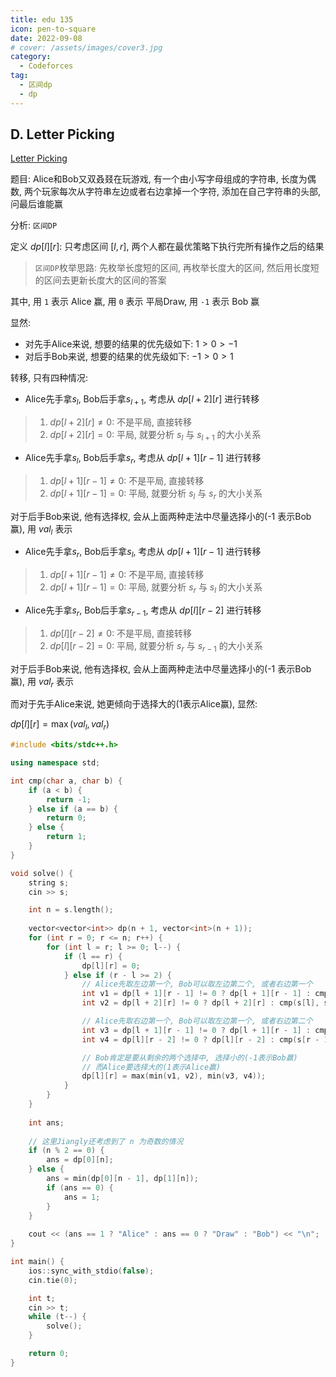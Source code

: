 ```yaml
---
title: edu 135
icon: pen-to-square
date: 2022-09-08
# cover: /assets/images/cover3.jpg
category:
  - Codeforces
tag:
  - 区间dp
  - dp
---
```


## D. Letter Picking

[Letter Picking](https://codeforces.com/contest/1728/problem/D)

题目: Alice和Bob又双叒叕在玩游戏, 有一个由小写字母组成的字符串, 长度为偶数, 两个玩家每次从字符串左边或者右边拿掉一个字符, 添加在自己字符串的头部, 问最后谁能赢

分析: `区间DP`

定义 $dp[l][r]$: 只考虑区间 $[l, r]$, 两个人都在最优策略下执行完所有操作之后的结果

> `区间DP`枚举思路: 先枚举长度短的区间, 再枚举长度大的区间, 然后用长度短的区间去更新长度大的区间的答案

其中, 用 `1` 表示 Alice 赢, 用 `0` 表示 平局Draw, 用 `-1` 表示 Bob 赢

显然:

- 对先手Alice来说, 想要的结果的优先级如下: $1 > 0 > -1$
- 对后手Bob来说, 想要的结果的优先级如下: $-1 > 0 > 1$

转移, 只有四种情况:

- Alice先手拿$s_l$, Bob后手拿$s_{l + 1}$, 考虑从 $dp[l + 2][r]$ 进行转移

> 1. $dp[l + 2][r] \not ={0}$: 不是平局, 直接转移
> 2. $dp[l + 2][r] = 0$: 平局, 就要分析 $s_l$ 与 $s_{l + 1}$ 的大小关系

- Alice先手拿$s_l$, Bob后手拿$s_r$, 考虑从 $dp[l + 1][r - 1]$ 进行转移

> 1. $dp[l + 1][r - 1] \not ={0}$: 不是平局, 直接转移
> 2. $dp[l + 1][r - 1] = 0$: 平局, 就要分析 $s_l$ 与 $s_r$ 的大小关系

对于后手Bob来说, 他有选择权, 会从上面两种走法中尽量选择小的(-1 表示Bob赢), 用 $val_l$ 表示

- Alice先手拿$s_r$, Bob后手拿$s_l$, 考虑从 $dp[l + 1][r - 1]$ 进行转移

> 1. $dp[l + 1][r - 1] \not ={0}$: 不是平局, 直接转移
> 2. $dp[l + 1][r - 1] = 0$: 平局, 就要分析 $s_r$ 与 $s_l$ 的大小关系

- Alice先手拿$s_r$, Bob后手拿$s_{r - 1}$, 考虑从 $dp[l][r - 2]$ 进行转移

> 1. $dp[l][r - 2] \not ={0}$: 不是平局, 直接转移
> 2. $dp[l][r - 2] = 0$: 平局, 就要分析 $s_r$ 与 $s_{r - 1}$ 的大小关系

对于后手Bob来说, 他有选择权, 会从上面两种走法中尽量选择小的(-1 表示Bob赢), 用 $val_r$ 表示

而对于先手Alice来说, 她更倾向于选择大的(1表示Alice赢), 显然:

$dp[l][r] = \max (val_l, val_r)$

```cpp
#include <bits/stdc++.h>

using namespace std;

int cmp(char a, char b) {
    if (a < b) {
        return -1;
    } else if (a == b) {
        return 0;
    } else {
        return 1;
    }
}

void solve() {
    string s;
    cin >> s;

    int n = s.length();
    
    vector<vector<int>> dp(n + 1, vector<int>(n + 1));
    for (int r = 0; r <= n; r++) {
        for (int l = r; l >= 0; l--) {
            if (l == r) {
                dp[l][r] = 0;
            } else if (r - l >= 2) {
                // Alice先取左边第一个, Bob可以取左边第二个, 或者右边第一个
                int v1 = dp[l + 1][r - 1] != 0 ? dp[l + 1][r - 1] : cmp(s[l], s[r - 1]);
                int v2 = dp[l + 2][r] != 0 ? dp[l + 2][r] : cmp(s[l], s[l + 1]);

                // Alice先取右边第一个, Bob可以取左边第一个, 或者右边第二个
                int v3 = dp[l + 1][r - 1] != 0 ? dp[l + 1][r - 1] : cmp(s[r - 1], s[l]);
                int v4 = dp[l][r - 2] != 0 ? dp[l][r - 2] : cmp(s[r - 1], s[r - 2]);

                // Bob肯定是要从剩余的两个选择中, 选择小的(-1表示Bob赢)
                // 而Alice要选择大的(1表示Alice赢)
                dp[l][r] = max(min(v1, v2), min(v3, v4));
            }
        }
    }
    
    int ans;
    
    // 这里Jiangly还考虑到了 n 为奇数的情况
    if (n % 2 == 0) {
        ans = dp[0][n];
    } else {
        ans = min(dp[0][n - 1], dp[1][n]);
        if (ans == 0) {
            ans = 1;
        }
    }
    
    cout << (ans == 1 ? "Alice" : ans == 0 ? "Draw" : "Bob") << "\n";
}

int main() {
    ios::sync_with_stdio(false);
    cin.tie(0);

    int t;
    cin >> t;
    while (t--) {
        solve();
    }

    return 0;
}
```
